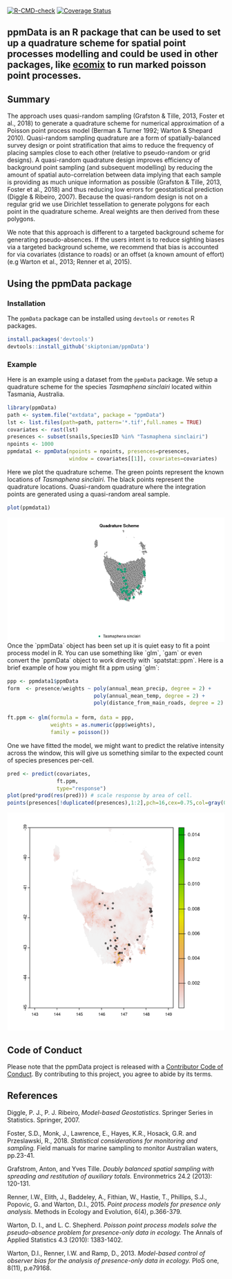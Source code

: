
<!-- badges: start -->

[![R-CMD-check](https://github.com/skiptoniam/ppmData/workflows/R-CMD-check/badge.svg)](https://github.com/skiptoniam/ppmData/actions)
[![Coverage
Status](https://codecov.io/github/skiptoniam/ppmData/coverage.svg?branch=master)](https://codecov.io/github/skiptoniam/ppmData?branch=master)
<!-- badges: end -->

## ppmData is an R package that can be used to set up a quadrature scheme for spatial point processes modelling and could be used in other packages, like [ecomix](https://github.com/skiptoniam/ecomix) to run marked poisson point processes.

## Summary

The approach uses quasi-random sampling (Grafston & Tille, 2013, Foster
et al., 2018) to generate a quadrature scheme for numerical
approximation of a Poisson point process model (Berman & Turner 1992;
Warton & Shepard 2010). Quasi-random sampling quadrature are a form of
spatially-balanced survey design or point stratification that aims to
reduce the frequency of placing samples close to each other (relative to
pseudo-random or grid designs). A quasi-random quadrature design
improves efficiency of background point sampling (and subsequent
modelling) by reducing the amount of spatial auto-correlation between
data implying that each sample is providing as much unique information
as possible (Grafston & Tille, 2013, Foster et al., 2018) and thus
reducing low errors for geostatistical prediction (Diggle & Ribeiro,
2007). Because the quasi-random design is not on a regular grid we use
Dirichlet tessellation to generate polygons for each point in the
quadrature scheme. Areal weights are then derived from these polygons.

We note that this approach is different to a targeted background scheme
for generating pseudo-absences. If the users intent is to reduce
sighting biases via a targeted background scheme, we recommend that bias
is accounted for via covariates (distance to roads) or an offset (a
known amount of effort) (e.g Warton et al., 2013; Renner et al, 2015).

## Using the ppmData package

### Installation

The `ppmData` package can be installed using `devtools` or `remotes` R
packages.

``` r
install.packages('devtools')
devtools::install_github('skiptoniam/ppmData')
```

### Example

Here is an example using a dataset from the `ppmData` package. We setup
a quadrature scheme for the species *Tasmaphena sinclairi* located
within Tasmania, Australia.

``` r
library(ppmData)
path <- system.file("extdata", package = "ppmData")
lst <- list.files(path=path, pattern='*.tif',full.names = TRUE)
covariates <- rast(lst)
presences <- subset(snails,SpeciesID %in% "Tasmaphena sinclairi")
npoints <- 1000
ppmdata1 <- ppmData(npoints = npoints, presences=presences,
                    window = covariates[[1]], covariates=covariates)
```

Here we plot the quadrature scheme. The green points represent the known
locations of *Tasmaphena sinclairi*. The black points represent the
quadrature locations. Quasi-random quadrature where the integration
points are generated using a quasi-random areal sample.

``` r
plot(ppmdata1)
```

<img src="README_files/figure-gfm/fig1-1.png" style="display: block; margin: auto;" />
Once the `ppmData` object has been set up it is quiet easy to fit a
point process model in R. You can use something like `glm`, `gam` or
even convert the `ppmData` object to work directly with `spatstat::ppm`.
Here is a brief example of how you might fit a ppm using `glm`:

``` r
ppp <- ppmdata1$ppmData
form  <- presence/weights ~ poly(annual_mean_precip, degree = 2) + 
                            poly(annual_mean_temp, degree = 2) + 
                            poly(distance_from_main_roads, degree = 2)

ft.ppm <- glm(formula = form, data = ppp,
              weights = as.numeric(ppp$weights),
              family = poisson())
```

One we have fitted the model, we might want to predict the relative
intensity across the window, this will give us something similar to the
expected count of species presences per-cell.

``` r
pred <- predict(covariates,
                ft.ppm,
                type="response")
plot(pred*prod(res(pred))) # scale response by area of cell.
points(presences[!duplicated(presences),1:2],pch=16,cex=0.75,col=gray(0.2,0.75))
```

![](README_files/figure-gfm/unnamed-chunk-4-1.png)<!-- -->

## Code of Conduct

Please note that the ppmData project is released with a [Contributor
Code of
Conduct](https://contributor-covenant.org/version/2/0/CODE_OF_CONDUCT.html).
By contributing to this project, you agree to abide by its terms.

## References

Diggle, P. J., P. J. Ribeiro, *Model-based Geostatistics*. Springer
Series in Statistics. Springer, 2007.

Foster, S.D., Monk, J., Lawrence, E., Hayes, K.R., Hosack, G.R. and
Przeslawski, R., 2018. *Statistical considerations for monitoring and
sampling.* Field manuals for marine sampling to monitor Australian
waters, pp.23-41.

Grafstrom, Anton, and Yves Tille. *Doubly balanced spatial sampling with
spreading and restitution of auxiliary totals.* Environmetrics 24.2
(2013): 120-131.

Renner, I.W., Elith, J., Baddeley, A., Fithian, W., Hastie, T.,
Phillips, S.J., Popovic, G. and Warton, D.I., 2015. *Point process
models for presence only analysis.* Methods in Ecology and Evolution,
6(4), p.366-379.

Warton, D. I., and L. C. Shepherd. *Poisson point process models solve
the pseudo-absence problem for presence-only data in ecology.* The
Annals of Applied Statistics 4.3 (2010): 1383-1402.

Warton, D.I., Renner, I.W. and Ramp, D., 2013. *Model-based control of
observer bias for the analysis of presence-only data in ecology.* PloS
one, 8(11), p.e79168.
